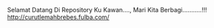 Selamat Datang Di Repository Ku Kawan...., Mari Kita Berbagi...........!!!
http://curutlemahbrebes.fulba.com/
